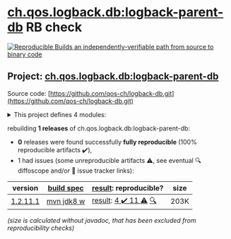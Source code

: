 [ch.qos.logback.db:logback-parent-db](https://central.sonatype.com/artifact/ch.qos.logback.db/logback-parent-db/1.2.11.1/versions) RB check
=======

[![Reproducible Builds](https://reproducible-builds.org/images/logos/rb.svg) an independently-verifiable path from source to binary code](https://reproducible-builds.org/)

## Project: [ch.qos.logback.db:logback-parent-db](https://central.sonatype.com/artifact/ch.qos.logback.db/logback-parent-db/1.2.11.1/versions)

Source code: [https://github.com/qos-ch/logback-db.git](https://github.com/qos-ch/logback-db.git)

<details><summary>This project defines 4 modules:</summary>

* [ch.qos.logback.db:logback-access-db](https://central.sonatype.com/artifact/ch.qos.logback.db/logback-access-db/1.2.11.1)
* [ch.qos.logback.db:logback-classic-db](https://central.sonatype.com/artifact/ch.qos.logback.db/logback-classic-db/1.2.11.1)
* [ch.qos.logback.db:logback-core-db](https://central.sonatype.com/artifact/ch.qos.logback.db/logback-core-db/1.2.11.1)
* [ch.qos.logback.db:logback-parent-db](https://central.sonatype.com/artifact/ch.qos.logback.db/logback-parent-db/1.2.11.1)
</details>

rebuilding **1 releases** of ch.qos.logback.db:logback-parent-db:
- **0** releases were found successfully **fully reproducible** (100% reproducible artifacts :heavy_check_mark:),
- 1 had issues (some unreproducible artifacts :warning:, see eventual :mag: diffoscope and/or :memo: issue tracker links):

| version | [build spec](/BUILDSPEC.md) | [result](https://reproducible-builds.org/docs/jvm/): reproducible? | size |
| -- | --------- | ------ | -- |
| [1.2.11.1](https://central.sonatype.com/artifact/ch.qos.logback.db/logback-parent-db/1.2.11.1/pom) | [mvn jdk8 w](logback-db-1.2.11.1.buildspec) | [result](logback-parent-db-1.2.11.1.buildinfo): [4 :heavy_check_mark:  11 :warning:](logback-parent-db-1.2.11.1.buildcompare) [:mag:](logback-parent-db-1.2.11.1.diffoscope) | 203K |

<i>(size is calculated without javadoc, that has been excluded from reproducibility checks)</i>
